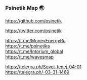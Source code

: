### Psinetik Map 🌏

https://github.com/psinetik  

https://twitter.com/psinetik  

https://t.me/MoneyEnergyRu  
https://t.me/psinetika  
https://t.me/Intorium_global  
https://t.me/wavesmap  

https://telegra.ph/Sovet-tenej-04-01  
https://telegra.ph/-03-31-1469  

<!--
**psinetik/psinetik** is a ✨ _special_ ✨ repository because its `README.md` (this file) appears on your GitHub profile.

Here are some ideas to get you started:

- 🔭 I’m currently working on ...
- 🌱 I’m currently learning ...
- 👯 I’m looking to collaborate on ...
- 🤔 I’m looking for help with ...
- 💬 Ask me about ...
- 📫 How to reach me: ...
- 😄 Pronouns: ...
- ⚡ Fun fact: ...
-->
